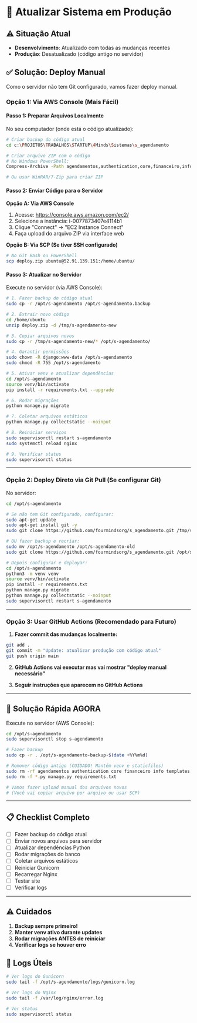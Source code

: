 # 🚀 Atualizar Sistema em Produção

## ⚠️ Situação Atual
- **Desenvolvimento**: Atualizado com todas as mudanças recentes
- **Produção**: Desatualizado (código antigo no servidor)

## ✅ Solução: Deploy Manual

Como o servidor não tem Git configurado, vamos fazer deploy manual.

### Opção 1: Via AWS Console (Mais Fácil)

#### Passo 1: Preparar Arquivos Localmente

No seu computador (onde está o código atualizado):

```bash
# Criar backup do código atual
cd c:\PROJETOS\TRABALHOS\STARTUP\4Minds\Sistemas\s_agendamento

# Criar arquivo ZIP com o código
# No Windows PowerShell:
Compress-Archive -Path agendamentos,authentication,core,financeiro,info,templates,static,*.py,*.txt,manage.py -DestinationPath deploy.zip

# Ou usar WinRAR/7-Zip para criar ZIP
```

#### Passo 2: Enviar Código para o Servidor

**Opção A: Via AWS Console**
1. Acesse: https://console.aws.amazon.com/ec2/
2. Selecione a instância: i-0077873407e4114b1
3. Clique "Connect" → "EC2 Instance Connect"
4. Faça upload do arquivo ZIP via interface web

**Opção B: Via SCP (Se tiver SSH configurado)**

```bash
# No Git Bash ou PowerShell
scp deploy.zip ubuntu@52.91.139.151:/home/ubuntu/
```

#### Passo 3: Atualizar no Servidor

Execute no servidor (via AWS Console):

```bash
# 1. Fazer backup do código atual
sudo cp -r /opt/s-agendamento /opt/s-agendamento.backup

# 2. Extrair novo código
cd /home/ubuntu
unzip deploy.zip -d /tmp/s-agendamento-new

# 3. Copiar arquivos novos
sudo cp -r /tmp/s-agendamento-new/* /opt/s-agendamento/

# 4. Garantir permissões
sudo chown -R django:www-data /opt/s-agendamento
sudo chmod -R 755 /opt/s-agendamento

# 5. Ativar venv e atualizar dependências
cd /opt/s-agendamento
source venv/bin/activate
pip install -r requirements.txt --upgrade

# 6. Rodar migrações
python manage.py migrate

# 7. Coletar arquivos estáticos
python manage.py collectstatic --noinput

# 8. Reiniciar serviços
sudo supervisorctl restart s-agendamento
sudo systemctl reload nginx

# 9. Verificar status
sudo supervisorctl status
```

---

### Opção 2: Deploy Direto via Git Pull (Se configurar Git)

No servidor:

```bash
cd /opt/s-agendamento

# Se não tem Git configurado, configurar:
sudo apt-get update
sudo apt-get install git -y
sudo git clone https://github.com/fourmindsorg/s_agendamento.git /tmp/s_agendamento

# OU fazer backup e recriar:
sudo mv /opt/s-agendamento /opt/s-agendamento-old
sudo git clone https://github.com/fourmindsorg/s_agendamento.git /opt/s-agendamento

# Depois configurar e deployar:
cd /opt/s-agendamento
python3 -m venv venv
source venv/bin/activate
pip install -r requirements.txt
python manage.py migrate
python manage.py collectstatic --noinput
sudo supervisorctl restart s-agendamento
```

---

### Opção 3: Usar GitHub Actions (Recomendado para Futuro)

1. **Fazer commit das mudanças localmente:**
```bash
git add .
git commit -m "Update: atualizar produção com código atual"
git push origin main
```

2. **GitHub Actions vai executar mas vai mostrar "deploy manual necessário"**

3. **Seguir instruções que aparecem no GitHub Actions**

---

## 🎯 Solução Rápida AGORA

Execute no servidor (AWS Console):

```bash
cd /opt/s-agendamento
sudo supervisorctl stop s-agendamento

# Fazer backup
sudo cp -r . /opt/s-agendamento-backup-$(date +%Y%m%d)

# Remover código antigo (CUIDADO! Mantém venv e staticfiles)
sudo rm -rf agendamentos authentication core financeiro info templates static
sudo rm -f *.py manage.py requirements.txt

# Vamos fazer upload manual dos arquivos novos
# (Você vai copiar arquivo por arquivo ou usar SCP)
```

---

## 📋 Checklist Completo

- [ ] Fazer backup do código atual
- [ ] Enviar novos arquivos para servidor
- [ ] Atualizar dependências Python
- [ ] Rodar migrações do banco
- [ ] Coletar arquivos estáticos
- [ ] Reiniciar Gunicorn
- [ ] Recarregar Nginx
- [ ] Testar site
- [ ] Verificar logs

---

## ⚠️ Cuidados

1. **Backup sempre primeiro!**
2. **Manter venv ativo durante updates**
3. **Rodar migrações ANTES de reiniciar**
4. **Verificar logs se houver erro**

## 📝 Logs Úteis

```bash
# Ver logs do Gunicorn
sudo tail -f /opt/s-agendamento/logs/gunicorn.log

# Ver logs do Nginx
sudo tail -f /var/log/nginx/error.log

# Ver status
sudo supervisorctl status
```

